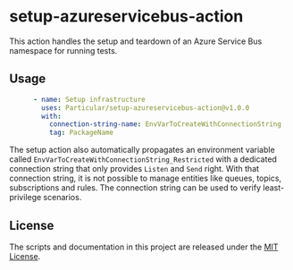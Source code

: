 # setup-azureservicebus-action

This action handles the setup and teardown of an Azure Service Bus namespace for running tests.

## Usage

```yaml
      - name: Setup infrastructure
        uses: Particular/setup-azureservicebus-action@v1.0.0
        with:
          connection-string-name: EnvVarToCreateWithConnectionString
          tag: PackageName
```

The setup action also automatically propagates an environment variable called `EnvVarToCreateWithConnectionString_Restricted` with a dedicated connection string that only provides `Listen` and `Send` right. With that connection string, it is not possible to manage entities like queues, topics, subscriptions and rules. The connection string can be used to verify least-privilege scenarios.

## License

The scripts and documentation in this project are released under the [MIT License](LICENSE).
